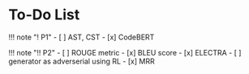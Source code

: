 # To-Do List


!!! note "! P1"
    - [ ] AST, CST
    - [x] CodeBERT

!!! note "!! P2"
    - [ ] ROUGE metric
    - [x] BLEU score
    - [x] ELECTRA
        - [ ] generator as adverserial using RL
    - [x] MRR